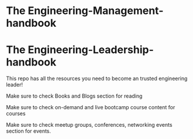 # The Engineering-Management-handbook
# The Engineering-Leadership-handbook


This repo has all the resources you need to become an trusted engineering leader!

Make sure to check Books and Blogs section for reading

Make sure to check on-demand and live bootcamp course content for courses 

Make sure to check meetup groups, conferences, networking events section for events.



